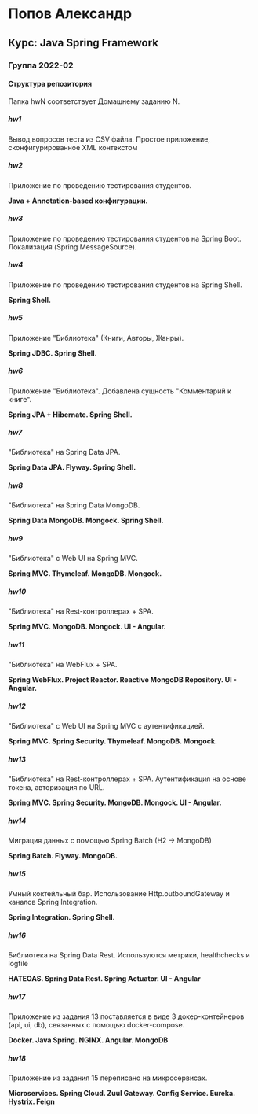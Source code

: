 ﻿# Попов Александр
## Курс: Java Spring Framework
### Группа 2022-02

#### Структура репозитория

Папка hwN соответствует Домашнему заданию N.

##### hw1

Вывод вопросов теста из CSV файла. Простое приложение, сконфигурированное XML контекстом

##### hw2

Приложение по проведению тестирования студентов. 

**Java + Annotation-based конфигурации.**

##### hw3

Приложение по проведению тестирования студентов на Spring Boot. Локализация (Spring MessageSource).

##### hw4

Приложение по проведению тестирования студентов на Spring Shell.

**Spring Shell.**

##### hw5

Приложение "Библиотека" (Книги, Авторы, Жанры). 

**Spring JDBC. Spring Shell.**

##### hw6

Приложение "Библиотека". Добавлена сущность "Комментарий к книге".

**Spring JPA + Hibernate. Spring Shell.**

##### hw7

"Библиотека" на Spring Data JPA. 

**Spring Data JPA. Flyway. Spring Shell.**

##### hw8

"Библиотека" на Spring Data MongoDB.

**Spring Data MongoDB. Mongock. Spring Shell.**

##### hw9

"Библиотека" c Web UI на Spring MVC.

**Spring MVC. Thymeleaf. MongoDB. Mongock.**

##### hw10

"Библиотека" на Rest-контроллерах + SPA.

**Spring MVС. MongoDB. Mongock. UI - Angular.**

##### hw11

"Библиотека" на WebFlux + SPA.

**Spring WebFlux. Project Reactor. Reactive MongoDB Repository. UI - Angular.**

##### hw12

"Библиотека" c Web UI на Spring MVC c аутентификацией.

**Spring MVC. Spring Security. Thymeleaf. MongoDB. Mongock.**

##### hw13

"Библиотека" на Rest-контроллерах + SPA.
Аутентификация на основе токена, авторизация по URL.

**Spring MVС. Spring Security. MongoDB. Mongock. UI - Angular.**

##### hw14

Миграция данных с помощью Spring Batch (H2 -> MongoDB)

**Spring Batch. Flyway. MongoDB.**

##### hw15

Умный коктейльный бар. Использование Http.outboundGateway и каналов Spring Integration.

**Spring Integration. Spring Shell.**

##### hw16

Библиотека на Spring Data Rest. Используются метрики, healthchecks и logfile

**HATEOAS. Spring Data Rest. Spring Actuator. UI - Angular**

##### hw17

Приложение из задания 13 поставляется в виде 3 докер-контейнеров (api, ui, db), связанных с помощью docker-compose.

**Docker. Java Spring. NGINX. Angular. MongoDB**

##### hw18

Приложение из задания 15 переписано на микросервисах.

**Microservices. Spring Cloud. Zuul Gateway. Config Service. Eureka. Hystrix. Feign**




